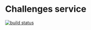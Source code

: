 # Challenges service

[![build status](https://github.com/peavers/challenges-io-service/workflows/Build/badge.svg)](https://github.com/peavers/challenges-io-service/actions)
